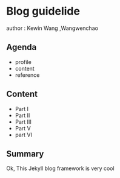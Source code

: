 # Blog guidelide
  author : Kewin Wang ,Wangwenchao

## Agenda
  - profile
  - content
  - reference

## Content

  - Part I
  - Part II
  - Part III
  - Part V 
  - part VI

## Summary
  Ok, This Jekyll blog framework is very cool


